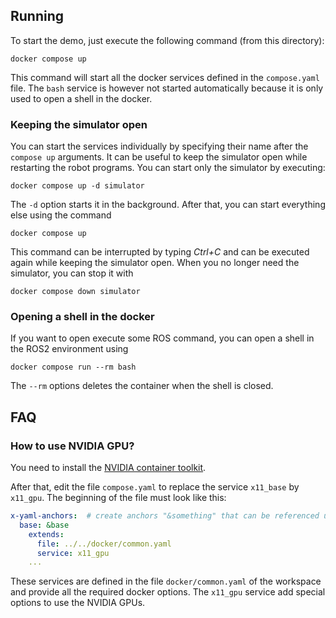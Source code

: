 ## Running

To start the demo, just execute the following command (from this directory):
```
docker compose up
```

This command will start all the docker services defined in the `compose.yaml` file.
The `bash` service is however not started automatically because it is only used to open a shell in
the docker.


### Keeping the simulator open

You can start the services individually by specifying their name after the `compose up` arguments.
It can be useful to keep the simulator open while restarting the robot programs.
You can start only the simulator by executing:
```
docker compose up -d simulator
```
The `-d` option starts it in the background.
After that, you can start everything else using the command
```
docker compose up
```
This command can be interrupted by typing _Ctrl+C_ and can be executed again while keeping the
simulator open.
When you no longer need the simulator, you can stop it with
```
docker compose down simulator
```

### Opening a shell in the docker

If you want to open execute some ROS command, you can open a shell in the ROS2 environment using
```
docker compose run --rm bash
```
The `--rm` options deletes the container when the shell is closed.


## FAQ

### How to use NVIDIA GPU?

You need to install the [NVIDIA container toolkit](https://docs.nvidia.com/datacenter/cloud-native/container-toolkit/latest/install-guide.html).

After that, edit the file `compose.yaml` to replace the service `x11_base` by `x11_gpu`.
The beginning of the file must look like this:
```yaml
x-yaml-anchors:  # create anchors "&something" that can be referenced using "*something"
  base: &base
    extends:
      file: ../../docker/common.yaml
      service: x11_gpu
    ...
```
These services are defined in the file `docker/common.yaml` of the workspace and provide all the
required docker options.
The `x11_gpu` service add special options to use the NVIDIA GPUs.

